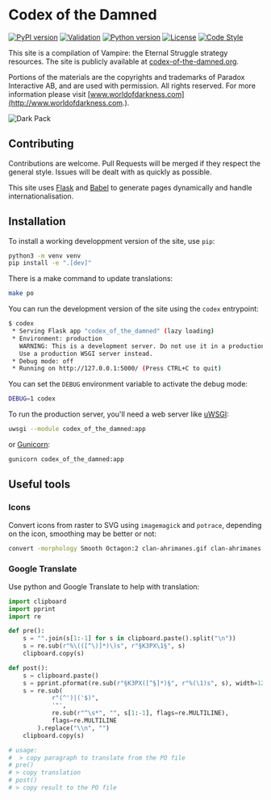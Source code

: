 # Codex of the Damned

[![PyPI version](https://badge.fury.io/py/codex-of-the-damned.svg)](https://badge.fury.io/py/codex-of-the-damned)
[![Validation](https://github.com/lionel-panhaleux/codex-of-the-damned/workflows/Validation/badge.svg)](https://github.com/lionel-panhaleux/codex-of-the-damned/actions)
[![Python version](https://img.shields.io/badge/python-3.8-blue)](https://www.python.org/downloads/)
[![License](https://img.shields.io/badge/License-MIT-blue)](https://opensource.org/licenses/MIT)
[![Code Style](https://img.shields.io/badge/code%20style-black-black)](https://github.com/psf/black)

This site is a compilation of Vampire: the Eternal Struggle strategy resources.
The site is publicly available at [codex-of-the-damned.org](http://www.codex-of-the-damned.org).

Portions of the materials are the copyrights and trademarks of Paradox Interactive AB,
and are used with permission. All rights reserved.
For more information please visit [www.worldofdarkness.com](http://www.worldofdarkness.com.).

![Dark Pack](codex_of_the_damned/static/img/dark-pack.png)

## Contributing

Contributions are welcome. Pull Requests will be merged if they respect the general style.
Issues will be dealt with as quickly as possible.

This site uses [Flask](https://flask.palletsprojects.com) and [Babel](http://babel.pocoo.org)
to generate pages dynamically and handle internationalisation.

## Installation

To install a working developpment version of the site, use `pip`:

```bash
python3 -m venv venv
pip install -e ".[dev]"
```

There is a make command to update translations:

```bash
make po
```

You can run the development version of the site using the `codex` entrypoint:

```bash
$ codex
 * Serving Flask app "codex_of_the_damned" (lazy loading)
 * Environment: production
   WARNING: This is a development server. Do not use it in a production deployment.
   Use a production WSGI server instead.
 * Debug mode: off
 * Running on http://127.0.0.1:5000/ (Press CTRL+C to quit)
```

You can set the `DEBUG` environment variable to activate the debug mode:

```bash
DEBUG=1 codex
```

To run the production server, you'll need a web server like
[uWSGI](https://uwsgi-docs.readthedocs.io):

```bash
uwsgi --module codex_of_the_damned:app
```

or [Gunicorn](https://gunicorn.org):

```bash
gunicorn codex_of_the_damned:app
```

## Useful tools

### Icons

Convert icons from raster to SVG using `imagemagick` and `potrace`,
depending on the icon, smoothing may be better or not:

```bash
convert -morphology Smooth Octagon:2 clan-ahrimanes.gif clan-ahrimanes.svg
```

### Google Translate

Use python and Google Translate to help with translation:

```python
import clipboard
import pprint
import re

def pre():
    s = "".join(s[1:-1] for s in clipboard.paste().split("\n"))
    s = re.sub(r"%\(([^\)]*)\)s", r"§K3PX\1§", s)
    clipboard.copy(s)

def post():
    s = clipboard.paste()
    s = pprint.pformat(re.sub(r"§K3PX([^§]*)§", r"%(\1)s", s), width=120)
    s = re.sub(
            r"(^')|('$)",
            '"',
            re.sub(r"^\s*", "", s[1:-1], flags=re.MULTILINE),
            flags=re.MULTILINE
        ).replace("\\n", "")
    clipboard.copy(s)

# usage:
#  > copy paragraph to translate from the PO file
# pre()
# > copy translation
# post()
# > copy result to the PO file
```
